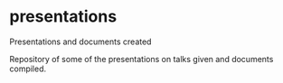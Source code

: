 # presentations
Presentations and documents created

Repository of some of the presentations on talks given and documents compiled.   

